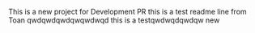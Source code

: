 This is a new project for Development PR
this is a test readme line from Toan
qwdqwdqwdqwqwdwqd
this is a testqwdwqdqwdqw new
